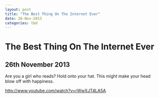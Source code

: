 ```yaml
---
layout: post
title: "The Best Thing On The Internet Ever"
date: 26-Nov-2013
categories: tbd
---
```


# The Best Thing On The Internet Ever

## 26th November 2013

Are you a girl who reads? Hold onto your hat. This might make your head blow off with happiness.

http://www.youtube.com/watch?v=rWwXJT4LA5A

 
